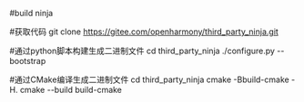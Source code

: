 #build ninja
	
#获取代码
git clone https://gitee.com/openharmony/third_party_ninja.git
	
#通过python脚本构建生成二进制文件
cd third_party_ninja
./configure.py --bootstrap
	
#通过CMake编译生成二进制文件
cd third_party_ninja
cmake -Bbuild-cmake -H.
cmake --build build-cmake
